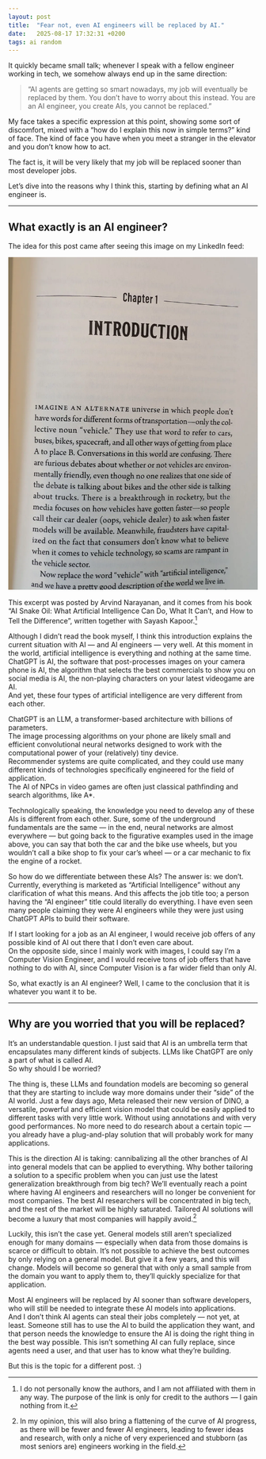 ```yaml
---
layout: post
title:  "Fear not, even AI engineers will be replaced by AI."
date:   2025-08-17 17:32:31 +0200
tags: ai random
---
```

It quickly became small talk; whenever I speak with a fellow engineer working in tech, we somehow always end up in the same direction:

> “AI agents are getting so smart nowadays, my job will eventually be replaced by them. You don’t have to worry about this instead. You are an AI engineer, you create AIs, you cannot be replaced.”


My face takes a specific expression at this point, showing some sort of discomfort, mixed with a “how do I explain this now in simple terms?” kind of face. The kind of face you have when you meet a stranger in the elevator and you don’t know how to act.

The fact is, it will be very likely that my job will be replaced sooner than most developer jobs.

Let’s dive into the reasons why I think this, starting by defining what an AI engineer is.

---


## What exactly is an AI engineer?

The idea for this post came after seeing this image on my LinkedIn feed:

![Book page](/assets/images/1_tXcgmhR3NbSYRefglt9g_A.jpeg)

This excerpt was posted by Arvind Narayanan, and it comes from his book “AI Snake Oil: What Artificial Intelligence Can Do, What It Can’t, and How to Tell the Difference”, written together with Sayash Kapoor.[^1]

Although I didn’t read the book myself, I think this introduction explains the current situation with AI — and AI engineers — very well. At this moment in the world, artificial intelligence is everything and nothing at the same time.  
ChatGPT is AI, the software that post-processes images on your camera phone is AI, the algorithm that selects the best commercials to show you on social media is AI, the non-playing characters on your latest videogame are AI.  
And yet, these four types of artificial intelligence are very different from each other.

ChatGPT is an LLM, a transformer-based architecture with billions of parameters.  
The image processing algorithms on your phone are likely small and efficient convolutional neural networks designed to work with the computational power of your (relatively) tiny device.  
Recommender systems are quite complicated, and they could use many different kinds of technologies specifically engineered for the field of application.  
The AI of NPCs in video games are often just classical pathfinding and search algorithms, like A*.

Technologically speaking, the knowledge you need to develop any of these AIs is different from each other. Sure, some of the underground fundamentals are the same — in the end, neural networks are almost everywhere — but going back to the figurative examples used in the image above, you can say that both the car and the bike use wheels, but you wouldn’t call a bike shop to fix your car’s wheel — or a car mechanic to fix the engine of a rocket.

So how do we differentiate between these AIs? The answer is: we don’t.  
Currently, everything is marketed as “Artificial Intelligence” without any clarification of what this means. And this affects the job title too; a person having the “AI engineer” title could literally do everything. I have even seen many people claiming they were AI engineers while they were just using ChatGPT APIs to build their software.

If I start looking for a job as an AI engineer, I would receive job offers of any possible kind of AI out there that I don’t even care about.  
On the opposite side, since I mainly work with images, I could say I’m a Computer Vision Engineer, and I would receive tons of job offers that have nothing to do with AI, since Computer Vision is a far wider field than only AI.

So, what exactly is an AI engineer? Well, I came to the conclusion that it is whatever you want it to be.

---

## Why are you worried that you will be replaced?

It’s an understandable question. I just said that AI is an umbrella term that encapsulates many different kinds of subjects. LLMs like ChatGPT are only a part of what is called AI.  
So why should I be worried?

The thing is, these LLMs and foundation models are becoming so general that they are starting to include way more domains under their “side” of the AI world. Just a few days ago, Meta released their new version of DINO, a versatile, powerful and efficient vision model that could be easily applied to different tasks with very little work. Without using annotations and with very good performances. No more need to do research about a certain topic — you already have a plug-and-play solution that will probably work for many applications.

This is the direction AI is taking: cannibalizing all the other branches of AI into general models that can be applied to everything. Why bother tailoring a solution to a specific problem when you can just use the latest generalization breakthrough from big tech? We’ll eventually reach a point where having AI engineers and researchers will no longer be convenient for most companies. The best AI researchers will be concentrated in big tech, and the rest of the market will be highly saturated. Tailored AI solutions will become a luxury that most companies will happily avoid.[^2]

Luckily, this isn’t the case yet. General models still aren’t specialized enough for many domains — especially when data from those domains is scarce or difficult to obtain. It’s not possible to achieve the best outcomes by only relying on a general model. But give it a few years, and this will change. Models will become so general that with only a small sample from the domain you want to apply them to, they’ll quickly specialize for that application.

Most AI engineers will be replaced by AI sooner than software developers, who will still be needed to integrate these AI models into applications.  
And I don’t think AI agents can steal their jobs completely — not yet, at least. Someone still has to use the AI to build the application they want, and that person needs the knowledge to ensure the AI is doing the right thing in the best way possible. This isn’t something AI can fully replace, since agents need a user, and that user has to know what they’re building.

But this is the topic for a different post. :)


[^1]: I do not personally know the authors, and I am not affiliated with them in any way. The purpose of the link is only for credit to the authors — I gain nothing from it.
[^2]: In my opinion, this will also bring a flattening of the curve of AI progress, as there will be fewer and fewer AI engineers, leading to fewer ideas and research, with only a niche of very experienced and stubborn (as most seniors are) engineers working in the field.



